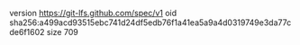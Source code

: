 version https://git-lfs.github.com/spec/v1
oid sha256:a499acd93515ebc741d24df5edb76f1a41ea5a9a4d0319749e3da77cde6f1602
size 709
